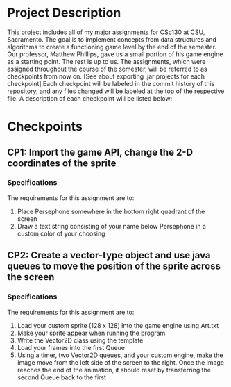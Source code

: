# Project Description

This project includes all of my major assignments for CSc130 at CSU, Sacramento. The goal is to implement concepts from data structures and algorithms to create a functioning game level by the end of the semester. Our professor, Matthew Phillips, gave us a small portion of his game engine as a starting point. The rest is up to us. The assignments, which were assigned throughout the course of the semester, will be referred to as checkpoints from now on. [See about exporting .jar projects for each checkpoint] Each checkpoint will be labeled in the commit history of this repository, and any files changed will be labeled at the top of the respective file. A description of each checkpoint will be listed below:
 
# Checkpoints

## CP1: Import the game API, change the 2-D coordinates of the sprite
### Specifications
  The requirements for this assignment are to:
  1. Place Persephone somewhere in the bottom right quadrant of the screen
  2. Draw a text string consisting of your name below Persephone in a custom color of your choosing


## CP2: Create a vector-type object and use java queues to move the position of the sprite across the screen
### Specifications
  The requirements for this assignment are to:
  1. Load your custom sprite (128 x 128) into the game engine using Art.txt
  2. Make your sprite appear when running the program
  3. Write the Vector2D class using the template
  4. Load your frames into the first Queue
  5. Using a timer, two Vector2D queues, and your custom engine, make the image move from the left side of the screen to the right. Once the image reaches the end of the 
       animation, it should reset by transferring the second Queue back to the first
